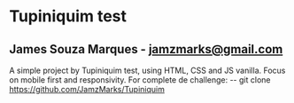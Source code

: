 
# Tupiniquim test 
## James Souza Marques - jamzmarks@gmail.com


A simple project by Tupiniquim test, using HTML, CSS and JS vanilla. Focus on mobile first and responsivity.
For complete de challenge:
-- git clone https://github.com/JamzMarks/Tupiniquim
